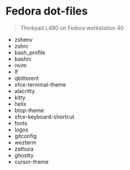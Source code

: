 # Fedora dot-files

> Thinkpad L490 on Fedora  workstation 40

- zshenv
- zshrc
- bash_profile
- bashrc
- nvim
- lf
- qbittorent
- xfce-terminal-theme
- alacritty
- kitty
- helix
- btop-theme
- xfce-keyboard-shortcut
- fonts
- logos
- gitconfig
- wezterm
- zathura
- ghostty
- cursor-theme
